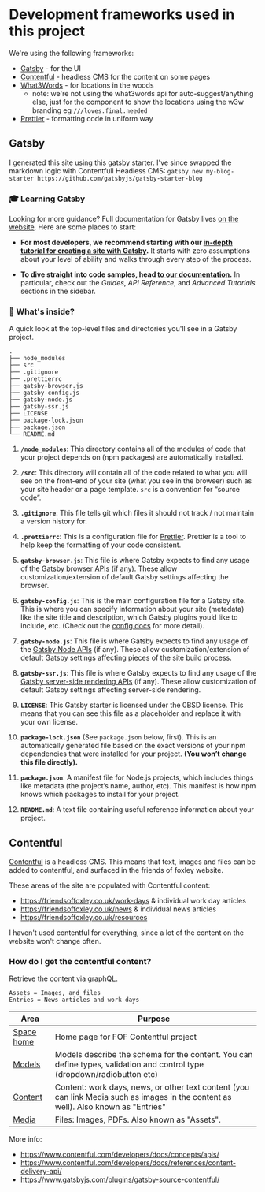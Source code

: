 # Development frameworks used in this project

We're using the following frameworks:

- [Gatsby](#gatsby) - for the UI
- [Contentful](#contentful) - headless CMS for the content on some pages
- [What3Words](https://www.npmjs.com/package/@what3words/react-components) - for locations in the woods
  - note: we're not using the what3words api for auto-suggest/anything else, just for the component to show the locations using the w3w branding eg `///loves.final.needed`
- [Prettier](https://prettier.io/) - formatting code in uniform way

## Gatsby

I generated this site using this gatsby starter. I've since swapped the markdown logic with Contentfull Headless CMS:
`gatsby new my-blog-starter https://github.com/gatsbyjs/gatsby-starter-blog`

### 🎓 Learning Gatsby

Looking for more guidance? Full documentation for Gatsby lives [on the website](https://www.gatsbyjs.com/). Here are some places to start:

- **For most developers, we recommend starting with our [in-depth tutorial for creating a site with Gatsby](https://www.gatsbyjs.com/tutorial/).** It starts with zero assumptions about your level of ability and walks through every step of the process.

- **To dive straight into code samples, head [to our documentation](https://www.gatsbyjs.com/docs/).** In particular, check out the _Guides_, _API Reference_, and _Advanced Tutorials_ sections in the sidebar.

### 🧐 What's inside?

A quick look at the top-level files and directories you'll see in a Gatsby project.

    .
    ├── node_modules
    ├── src
    ├── .gitignore
    ├── .prettierrc
    ├── gatsby-browser.js
    ├── gatsby-config.js
    ├── gatsby-node.js
    ├── gatsby-ssr.js
    ├── LICENSE
    ├── package-lock.json
    ├── package.json
    └── README.md

1.  **`/node_modules`**: This directory contains all of the modules of code that your project depends on (npm packages) are automatically installed.

2.  **`/src`**: This directory will contain all of the code related to what you will see on the front-end of your site (what you see in the browser) such as your site header or a page template. `src` is a convention for “source code”.

3.  **`.gitignore`**: This file tells git which files it should not track / not maintain a version history for.

4.  **`.prettierrc`**: This is a configuration file for [Prettier](https://prettier.io/). Prettier is a tool to help keep the formatting of your code consistent.

5.  **`gatsby-browser.js`**: This file is where Gatsby expects to find any usage of the [Gatsby browser APIs](https://www.gatsbyjs.com/docs/browser-apis/) (if any). These allow customization/extension of default Gatsby settings affecting the browser.

6.  **`gatsby-config.js`**: This is the main configuration file for a Gatsby site. This is where you can specify information about your site (metadata) like the site title and description, which Gatsby plugins you’d like to include, etc. (Check out the [config docs](https://www.gatsbyjs.com/docs/gatsby-config/) for more detail).

7.  **`gatsby-node.js`**: This file is where Gatsby expects to find any usage of the [Gatsby Node APIs](https://www.gatsbyjs.com/docs/node-apis/) (if any). These allow customization/extension of default Gatsby settings affecting pieces of the site build process.

8.  **`gatsby-ssr.js`**: This file is where Gatsby expects to find any usage of the [Gatsby server-side rendering APIs](https://www.gatsbyjs.com/docs/ssr-apis/) (if any). These allow customization of default Gatsby settings affecting server-side rendering.

9.  **`LICENSE`**: This Gatsby starter is licensed under the 0BSD license. This means that you can see this file as a placeholder and replace it with your own license.

10. **`package-lock.json`** (See `package.json` below, first). This is an automatically generated file based on the exact versions of your npm dependencies that were installed for your project. **(You won’t change this file directly).**

11. **`package.json`**: A manifest file for Node.js projects, which includes things like metadata (the project’s name, author, etc). This manifest is how npm knows which packages to install for your project.

12. **`README.md`**: A text file containing useful reference information about your project.

## Contentful

[Contentful](https://www.contentful.com/) is a headless CMS. This means that text, images and files can be added to contentful, and surfaced in the friends of foxley website.

These areas of the site are populated with Contentful content:

- https://friendsoffoxley.co.uk/work-days & individual work day articles
- https://friendsoffoxley.co.uk/news & individual news articles
- https://friendsoffoxley.co.uk/resources

I haven't used contentful for everything, since a lot of the content on the website won't change often.

### How do I get the contentful content?

Retrieve the content via graphQL.

    Assets = Images, and files
    Entries = News articles and work days

[space_url]: https://app.contentful.com/spaces/jnd8s5ezvg4b/home
[models_url]: https://app.contentful.com/spaces/jnd8s5ezvg4b/content_types
[content_url]: https://app.contentful.com/spaces/jnd8s5ezvg4b/entries?id=fVjOlOJpy2qBIBwI&order.fieldId=updatedAt&order.direction=descending&displayedFieldIds=contentType&displayedFieldIds=updatedAt&displayedFieldIds=author&displayedFieldIds=metadata.tags&folderId=kzIgaBG3PX73JJiG&page=1
[media_url]: https://app.contentful.com/spaces/jnd8s5ezvg4b/assets?id=Gkg6oxD7w37zhXZ4

| Area                    | Purpose                                                                                                                             |
| ----------------------- | ----------------------------------------------------------------------------------------------------------------------------------- |
| [Space home][space_url] | Home page for FOF Contentful project                                                                                                |
| [Models][models_url]    | Models describe the schema for the content. You can define types, validation and control type (dropdown/radiobutton etc)            |
| [Content][content_url]  | Content: work days, news, or other text content (you can link Media such as images in the content as well). Also known as "Entries" |
| [Media][media_url]      | Files: Images, PDFs. Also known as "Assets".                                                                                        |

More info:

- <https://www.contentful.com/developers/docs/concepts/apis/>
- <https://www.contentful.com/developers/docs/references/content-delivery-api/>
- <https://www.gatsbyjs.com/plugins/gatsby-source-contentful/>
